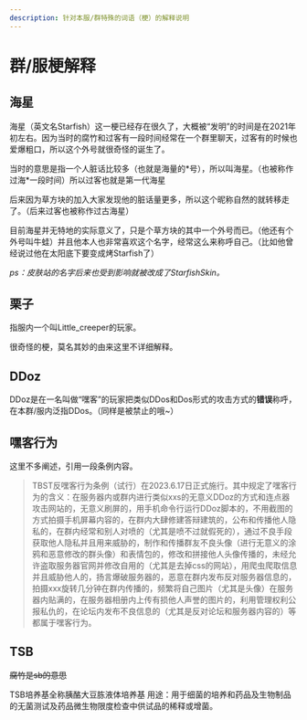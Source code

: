 ```yaml
---
description: 针对本服/群特殊的词语（梗）的解释说明
---
```


# 群/服梗解释

## 海星

海星（英文名Starfish）这一梗已经存在很久了，大概被“发明”的时间是在2021年初左右。因为当时的腐竹和过客有一段时间经常在一个群里聊天，过客有的时候也爱爆粗口，所以这个外号就很奇怪的诞生了。

当时的意思是指一个人脏话比较多（也就是海量的\*号），所以叫海星。（也被称作过海\*一段时间）所以过客也就是第一代海星

后来因为草方块的加入大家发现他的脏话量更多，所以这个昵称自然的就转移走了。（后来过客也被称作过古海星）

目前海星并无特地的实际意义了，只是个草方块的其中一个外号而已。（他还有个外号叫牛蛙）并且他本人也非常喜欢这个名字，经常这么来称呼自己。（比如他曾经说过他在太阳底下要变成烤Starfish了）

_ps：皮肤站的名字后来也受到影响就被改成了StarfishSkin。_

## 栗子

指服内一个叫Little\_creeper的玩家。

很奇怪的梗，莫名其妙的由来这里不详细解释。

## DDoz

DDoz是在一名叫做“嘿客”的玩家把类似DDos和Dos形式的攻击方式的**错误**称呼，在本群/服内泛指DDos。（同样是被禁止的哦\~）

## 嘿客行为

这里不多阐述，引用一段条例内容。

> TBST反嘿客行为条例（试行）在2023.6.17日正式施行。其中规定了嘿客行为的含义：在服务器内或群内进行类似xxs的无意义DDoz的方式和连点器攻击网站的，无意义刷屏的，用手机命令行运行DDoz脚本的，不用截图的方式拍摄手机屏幕内容的，在群内大肆修建答辩建筑的，公布和传播他人隐私的，在群内经常和别人对喷的（尤其是喷不过就假死的），通过不良手段获取他人隐私并且用来威胁的，制作和传播群友不良头像（进行无意义的涂鸦和恶意修改的群头像）和表情包的，修改和拼接他人头像传播的，未经允许盗取服务器官网并修改自用的（尤其是去掉css的网站），用爬虫爬取信息并且威胁他人的，扬言爆破服务器的，恶意在群内发布反对服务器信息的，拍摄xxx旋转几分钟在群内传播的，频繁将自己图片（尤其是头像）在服务器内贴满的，在服务器相册内上传有损他人声誉的图片的，利用管理权利公报私仇的，在论坛内发布不良信息的（尤其是反对论坛和服务器内容的）等都属于嘿客行为。

## TSB

~~腐竹是sb的意思~~

TSB培养基全称胰酪大豆胨液体培养基 用途：用于细菌的培养和药品及生物制品的无菌测试及药品微生物限度检查中供试品的稀释或增菌。
